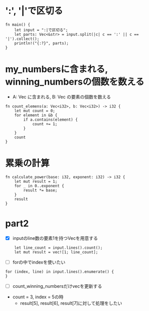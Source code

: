 # ':', '|'で区切る

```rust:
fn main() {
	let input = ":|で区切る";
	let parts: Vec<&str> = input.split(|c| c == ':' || c == '|').collect();
	println!("{:?}", parts);
}
```

# my_numbersに含まれる, winning_numbersの個数を数える
- A: Vec<i32> に含まれる, B: Vec<i32> の要素の個数を数える

```rust:
fn count_elemens(a: Vec<i32>, b: Vec<i32>) -> i32 {
	let mut count = 0;
	for element in &b {
		if a.contains(element) {
			count += 1;
		}
	}
	count
}
```

# 累乗の計算
```rust:
fn calculate_power(base: i32, exponent: i32) -> i32 {
	let mut result = 1;
	for _ in 0..exponent {
		result *= base;
	}
	result
}
```

# part2
- [x] inputのline数の要素1を持つVecを用意する
```rust:
    let line_count = input.lines().count();
    let mut result = vec![1; line_count];
```

- [ ] forの中でindexを使いたい
```rust:
for (index, line) in input.lines().enumerate() {
}
```

- [ ] count_winning_numbersだけvecを更新する
- count = 3, index = 5の時
  - result[5], result[6], result[7]に対して処理をしたい
